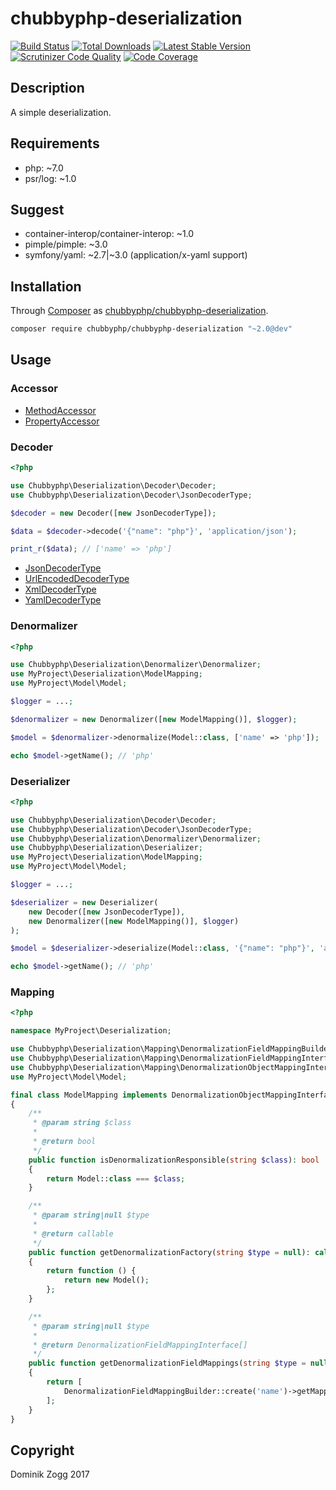 # chubbyphp-deserialization

[![Build Status](https://api.travis-ci.org/chubbyphp/chubbyphp-deserialization.png?branch=master)](https://travis-ci.org/chubbyphp/chubbyphp-deserialization)
[![Total Downloads](https://poser.pugx.org/chubbyphp/chubbyphp-deserialization/downloads.png)](https://packagist.org/packages/chubbyphp/chubbyphp-deserialization)
[![Latest Stable Version](https://poser.pugx.org/chubbyphp/chubbyphp-deserialization/v/stable.png)](https://packagist.org/packages/chubbyphp/chubbyphp-deserialization)
[![Scrutinizer Code Quality](https://scrutinizer-ci.com/g/chubbyphp/chubbyphp-deserialization/badges/quality-score.png?b=master)](https://scrutinizer-ci.com/g/chubbyphp/chubbyphp-deserialization/?branch=master)
[![Code Coverage](https://scrutinizer-ci.com/g/chubbyphp/chubbyphp-deserialization/badges/coverage.png?b=master)](https://scrutinizer-ci.com/g/chubbyphp/chubbyphp-deserialization/?branch=master)

## Description

A simple deserialization.

## Requirements

 * php: ~7.0
 * psr/log: ~1.0

## Suggest

 * container-interop/container-interop: ~1.0
 * pimple/pimple: ~3.0
 * symfony/yaml: ~2.7|~3.0 (application/x-yaml support)

## Installation

Through [Composer](http://getcomposer.org) as [chubbyphp/chubbyphp-deserialization][1].

```sh
composer require chubbyphp/chubbyphp-deserialization "~2.0@dev"
```

## Usage

### Accessor

 * [MethodAccessor][2]
 * [PropertyAccessor][3]

### Decoder

```php
<?php

use Chubbyphp\Deserialization\Decoder\Decoder;
use Chubbyphp\Deserialization\Decoder\JsonDecoderType;

$decoder = new Decoder([new JsonDecoderType]);

$data = $decoder->decode('{"name": "php"}', 'application/json');

print_r($data); // ['name' => 'php']
```

 * [JsonDecoderType][4]
 * [UrlEncodedDecoderType][5]
 * [XmlDecoderType][6]
 * [YamlDecoderType][7]

### Denormalizer

```php
<?php

use Chubbyphp\Deserialization\Denormalizer\Denormalizer;
use MyProject\Deserialization\ModelMapping;
use MyProject\Model\Model;

$logger = ...;

$denormalizer = new Denormalizer([new ModelMapping()], $logger);

$model = $denormalizer->denormalize(Model::class, ['name' => 'php']);

echo $model->getName(); // 'php'
```

### Deserializer

```php
<?php

use Chubbyphp\Deserialization\Decoder\Decoder;
use Chubbyphp\Deserialization\Decoder\JsonDecoderType;
use Chubbyphp\Deserialization\Denormalizer\Denormalizer;
use Chubbyphp\Deserialization\Deserializer;
use MyProject\Deserialization\ModelMapping;
use MyProject\Model\Model;

$logger = ...;

$deserializer = new Deserializer(
    new Decoder([new JsonDecoderType]),
    new Denormalizer([new ModelMapping()], $logger)
);

$model = $deserializer->deserialize(Model::class, '{"name": "php"}', 'application/json');

echo $model->getName(); // 'php'
```

### Mapping

```php
<?php

namespace MyProject\Deserialization;

use Chubbyphp\Deserialization\Mapping\DenormalizationFieldMappingBuilder;
use Chubbyphp\Deserialization\Mapping\DenormalizationFieldMappingInterface;
use Chubbyphp\Deserialization\Mapping\DenormalizationObjectMappingInterface;
use MyProject\Model\Model;

final class ModelMapping implements DenormalizationObjectMappingInterface
{
    /**
     * @param string $class
     *
     * @return bool
     */
    public function isDenormalizationResponsible(string $class): bool
    {
        return Model::class === $class;
    }

    /**
     * @param string|null $type
     *
     * @return callable
     */
    public function getDenormalizationFactory(string $type = null): callable
    {
        return function () {
            return new Model();
        };
    }

    /**
     * @param string|null $type
     *
     * @return DenormalizationFieldMappingInterface[]
     */
    public function getDenormalizationFieldMappings(string $type = null): array
    {
        return [
            DenormalizationFieldMappingBuilder::create('name')->getMapping(),
        ];
    }
}
```

## Copyright

Dominik Zogg 2017


[1]: https://packagist.org/packages/chubbyphp/chubbyphp-deserialization

[2]: doc/Accessor/MethodAccessor.md
[3]: doc/Accessor/PropertyAccessor.md

[4]: doc/Decoder/JsonDecoderType.md
[5]: doc/Decoder/UrlEncodedDecoderType.md
[6]: doc/Decoder/XmlDecoderType.md
[7]: doc/Decoder/YamlDecoderType.md